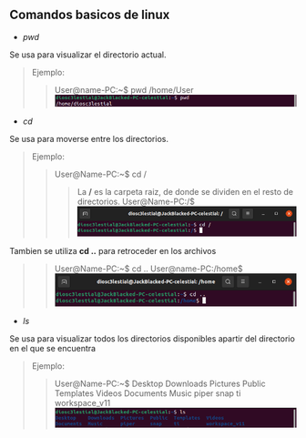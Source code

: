 ## Comandos basicos de linux

- *pwd*

Se usa para visualizar el directorio actual.
> Ejemplo:
>> User@name-PC:~$ pwd
>> /home/User
>> ![pwd](/Images/pwd_ejemplo.png)

- *cd*

Se usa para moverse entre los directorios.
> Ejemplo:
>> User@Name-PC:~$ cd / 
>>> La **/** es la carpeta raiz, de donde se dividen en el resto de directorios.
>> User@Name-PC:/$
>> ![cd](/Images/cd_ejemplo.png)

Tambien se utiliza **cd ..** para retroceder en los archivos
>> User@Name-PC:~$ cd ..
>> User@name-PC:/home$
>> ![cdBack](/Images/cdBack_ejemplo.png)

- *ls*

Se usa para visualizar todos los directorios disponibles apartir del directorio en el que se encuentra
> Ejemplo:
>> User@Name-PC:~$
>> Desktop    Downloads  Pictures  Public  Templates  Videos Documents Music piper snap ti workspace_v11
>> ![ls](/Images/ls_ejemplo.png)